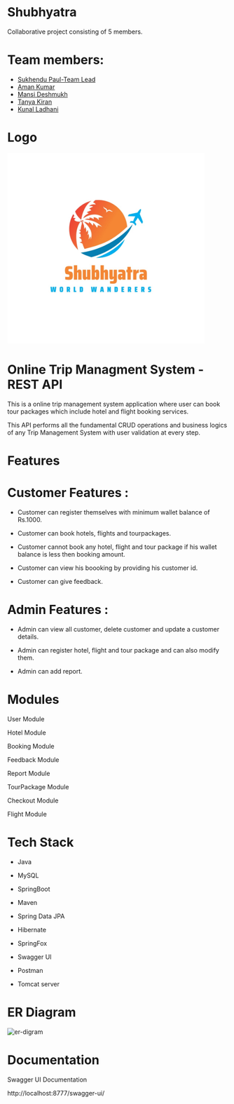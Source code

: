 
# Shubhyatra

Collaborative project consisting of 5 members.

# Team members:
- <a href="https://github.com/sukhendu32">Sukhendu Paul-Team Lead</a>
- <a href="https://github.com/aman1080phd"> Aman Kumar</a>
- <a href="https://github.com/Mansi-Deshmukh">Mansi Deshmukh</a>
- <a href="https://github.com/tanuk11">Tanya Kiran</a>
- <a href="https://github.com/Kunal-Ladhani">Kunal Ladhani</a>

# Logo

<p align="left">
  <img src="/ReadmeImage/Logo.jpg" width="450" alt="accessibility text">
</p>

# Online Trip Managment System - REST API

This is a online trip management system application where user can book tour packages which include hotel and flight booking services.

This API performs all the fundamental CRUD operations and business logics of any Trip Management System with user validation at every step.

# Features

# Customer Features :

- Customer can register themselves with minimum wallet balance of Rs.1000.

- Customer can book hotels, flights and tourpackages.

- Customer cannot book any hotel, flight and tour package if his wallet balance is less then booking amount.

- Customer can view his boooking by providing his customer id.

- Customer can give feedback.

# Admin Features :

- Admin can view all customer, delete customer and update a customer details.

- Admin can register hotel, flight and tour package and can also modify them.

- Admin can add report.

# Modules

User Module

Hotel Module

Booking Module

Feedback Module

Report Module

TourPackage Module

Checkout Module

Flight Module

# Tech Stack

* Java 

* MySQL 

* SpringBoot 

* Maven 

* Spring Data JPA 

* Hibernate 

* SpringFox 

* Swagger UI 

* Postman 

* Tomcat server

# ER Diagram 
![er-digram](https://user-images.githubusercontent.com/102024693/201505821-19a7fd47-90bc-4e75-a538-bc761f70ad34.jpg)

# Documentation

Swagger UI Documentation

http://localhost:8777/swagger-ui/
